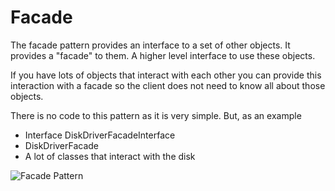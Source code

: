 # Facade

The facade pattern provides an interface to a set of other objects. It provides a "facade" to them. A higher level 
interface to use these objects.

If you have lots of objects that interact with each other you can provide this interaction with a facade so the client 
does not need to know all about those objects.

There is no code to this pattern as it is very simple. But, as an example

- Interface DiskDriverFacadeInterface
- DiskDriverFacade
- A lot of classes that interact with the disk 

![Facade Pattern](Uml/Facade.svg "Facade")